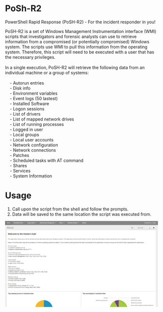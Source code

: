 # PoSh-R2
PowerShell Rapid Response (PoSH-R2) - For the incident responder in you!
        
PoSH-R2 is a set of Windows Management Instrumentation interface (WMI) scripts that investigators and forensic analysts can use to retrieve information from a compromised (or potentially compromised) Windows system. The scripts use WMI to pull this information from the operating system. Therefore, this script will need to be executed with a user that has the necessary privileges.
<br>
<br>
In a single execution, PoSH-R2 will retrieve the following data from an individual machine or a group of systems:
<br>
<br>
&#160;&#160;&#160;&#160;- Autorun entries <br>
&#160;&#160;&#160;&#160;- Disk info <br>
&#160;&#160;&#160;&#160;- Environment variables <br>
&#160;&#160;&#160;&#160;- Event logs (50 lastest) <br>
&#160;&#160;&#160;&#160;- Installed Software <br>
&#160;&#160;&#160;&#160;- Logon sessions <br>
&#160;&#160;&#160;&#160;- List of drivers <br>
&#160;&#160;&#160;&#160;- List of mapped network drives <br>
&#160;&#160;&#160;&#160;- List of running processes <br>
&#160;&#160;&#160;&#160;- Logged in user <br>
&#160;&#160;&#160;&#160;- Local groups <br>
&#160;&#160;&#160;&#160;- Local user accounts <br>
&#160;&#160;&#160;&#160;- Network configuration <br>
&#160;&#160;&#160;&#160;- Network connections <br>
&#160;&#160;&#160;&#160;- Patches <br>
&#160;&#160;&#160;&#160;- Scheduled tasks with AT command <br>
&#160;&#160;&#160;&#160;- Shares <br>
&#160;&#160;&#160;&#160;- Services <br>
&#160;&#160;&#160;&#160;- System Information <br>


# Usage <br>
1. Call upon the script from the shell and follow the prompts. <br>
2. Data will be saved to the same location the script was executed from. <br>

![Alt text](https://github.com/WiredPulse/Hunters_Hub/blob/master/Screen_Shot.png?raw=true "Optional Title")

